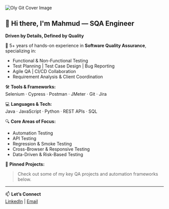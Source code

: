 ![Oly Git Cover Image](https://github.com/user-attachments/assets/f7f6bd60-670a-43ca-99ab-99b2ac4571ad)

## 👋 Hi there, I'm Mahmud — SQA Engineer

**Driven by Details, Defined by Quality**

🎯 5+ years of hands-on experience in **Software Quality Assurance**, specializing in:  
- Functional & Non-Functional Testing  
- Test Planning | Test Case Design | Bug Reporting  
- Agile QA | CI/CD Collaboration  
- Requirement Analysis & Client Coordination

🛠 **Tools & Frameworks:**  
Selenium · Cypress · Postman · JMeter · Git · Jira  

💻 **Languages & Tech:**  
Java · JavaScript · Python · REST APIs · SQL  

🔍 **Core Areas of Focus:**  
- Automation Testing  
- API Testing  
- Regression & Smoke Testing  
- Cross-Browser & Responsive Testing  
- Data-Driven & Risk-Based Testing  

📂 **Pinned Projects:**  
> Check out some of my key QA projects and automation frameworks below.

---

📫 **Let’s Connect**  
[LinkedIn](https://www.linkedin.com/in/mahmud-qa) | [Email](mailto:post.mahmud@gmail.com)

